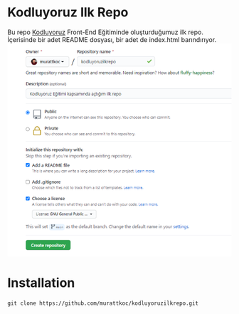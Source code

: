 # Kodluyoruz Ilk Repo
Bu repo [Kodluyoruz](https://kodluyoruz.org)
 Front-End Eğitiminde oluşturduğumuz ilk repo. İçerisinde bir adet README dosyası, bir adet de index.html barındırıyor.
 ![resim1](https://github.com/murattkoc/kodluyoruzilkrepo/blob/fbb30e56a8e1e73bb0846e80caa1e31f6ff75b40/Untitled.png)
 # Installation
` git clone https://github.com/murattkoc/kodluyoruzilkrepo.git `
